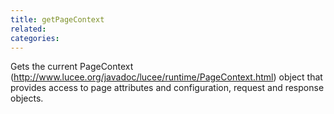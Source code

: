 ```yaml
---
title: getPageContext
related:
categories:
---
```


Gets the current PageContext (http://www.lucee.org/javadoc/lucee/runtime/PageContext.html) object that provides access to page attributes and configuration, request and response objects.